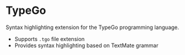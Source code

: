 # TypeGo

Syntax highlighting extension for the TypeGo programming language.

- Supports `.tgo` file extension
- Provides syntax highlighting based on TextMate grammar